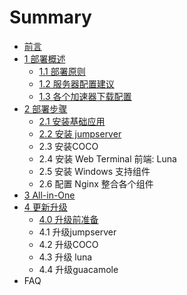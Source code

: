 # Summary

* [前言](README.md)
* [1 部署概述](bu-shu-shuo-ming.md)
  * [1.1 部署原则](bu-shu-shuo-ming/11-bu-shu-yuan-ze.md)
  * [1.2 服务器配置建议](bu-shu-shuo-ming/12-fu-wu-qi-pei-zhi-jian-yi.md)
  * [1.3 各个加速器下载配置](bu-shu-shuo-ming/13-ge-ge-jia-su-qi-xia-zai-pei-zhi.md)
* [2 部署步骤](2-bu-shu-bu-zou.md)
  * [2.1 安装基础应用](2-bu-shu-bu-zou/21-an-zhuang-ji-chu-ying-yong.md)
  * [2.2 安装 jumpserver](2-bu-shu-bu-zou/21-an-zhuang-jumpserver.md)
  * 2.3 安装COCO
  * 2.4 安装 Web Terminal 前端: Luna
  * 2.5 安装 Windows 支持组件
  * 2.6  配置 Nginx 整合各个组件
* [3 All-in-One](3-all-in-one.md)
* [4 更新升级](4-geng-xin-sheng-ji.md)
  * [4.0 升级前准备](4-geng-xin-sheng-ji/40-sheng-ji-qian-zhun-bei.md)
  * 4.1 升级jumpserver
  * 4.2 升级COCO
  * 4.3 升级 luna
  * 4.4 升级guacamole
* FAQ

